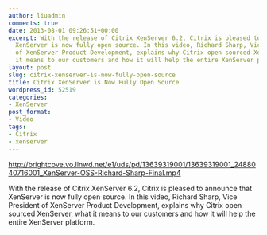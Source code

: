 ```yaml
---
author: liuadmin
comments: true
date: 2013-08-01 09:26:51+00:00
excerpt: With the release of Citrix XenServer 6.2, Citrix is pleased to announce that
  XenServer is now fully open source. In this video, Richard Sharp, Vice President
  of XenServer Product Development, explains why Citrix open sourced XenServer, what
  it means to our customers and how it will help the entire XenServer platform.
layout: post
slug: citrix-xenserver-is-now-fully-open-source
title: Citrix XenServer is Now Fully Open Source
wordpress_id: 52519
categories:
- XenServer
post_format:
- Video
tags:
- Citrix
- xenserver
---
```


http://brightcove.vo.llnwd.net/e1/uds/pd/13639319001/13639319001_2488040716001_XenServer-OSS-Richard-Sharp-Final.mp4

With the release of Citrix XenServer 6.2, Citrix is pleased to announce that XenServer is now fully open source. In this video, Richard Sharp, Vice President of XenServer Product Development, explains why Citrix open sourced XenServer, what it means to our customers and how it will help the entire XenServer platform.
